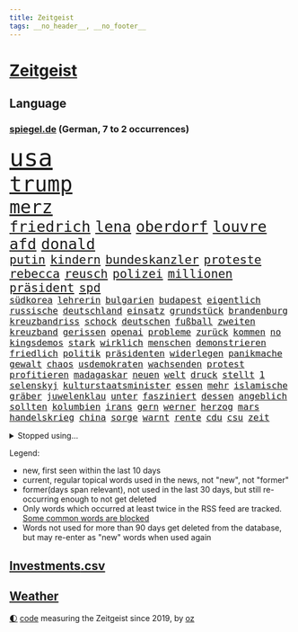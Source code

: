 ```yaml
---
title: Zeitgeist
tags: __no_header__, __no_footer__
---
```


# [Zeitgeist](https://oliz.io/zeitgeist/)

## Language

<h3><a href="https://www.spiegel.de" target="_blank">spiegel.de</a> (German, 7 to 2 occurrences)</h3>
<p style="font-family:monospace">
<span style="font-size:32pt"><a href="news_links.html#usa" class="current">usa</a></span>
<br>
<span style="font-size:28pt"><a href="news_links.html#trump" class="current">trump</a></span>
<br>
<span style="font-size:24pt"><a href="news_links.html#merz" class="current">merz</a></span>
<br>
<span style="font-size:20pt"><a href="news_links.html#friedrich" class="current">friedrich</a></span>
<span style="font-size:20pt"><a href="news_links.html#lena" class="current">lena</a></span>
<span style="font-size:20pt"><a href="news_links.html#oberdorf" class="current">oberdorf</a></span>
<span style="font-size:20pt"><a href="news_links.html#louvre" class="new">louvre</a></span>
<span style="font-size:20pt"><a href="news_links.html#afd" class="current">afd</a></span>
<span style="font-size:20pt"><a href="news_links.html#donald" class="current">donald</a></span>
<br>
<span style="font-size:16pt"><a href="news_links.html#putin" class="current">putin</a></span>
<span style="font-size:16pt"><a href="news_links.html#kindern" class="current">kindern</a></span>
<span style="font-size:16pt"><a href="news_links.html#bundeskanzler" class="current">bundeskanzler</a></span>
<span style="font-size:16pt"><a href="news_links.html#proteste" class="current">proteste</a></span>
<span style="font-size:16pt"><a href="news_links.html#rebecca" class="current">rebecca</a></span>
<span style="font-size:16pt"><a href="news_links.html#reusch" class="current">reusch</a></span>
<span style="font-size:16pt"><a href="news_links.html#polizei" class="current">polizei</a></span>
<span style="font-size:16pt"><a href="news_links.html#millionen" class="current">millionen</a></span>
<span style="font-size:16pt"><a href="news_links.html#präsident" class="current">präsident</a></span>
<span style="font-size:16pt"><a href="news_links.html#spd" class="current">spd</a></span>
<br>
<span style="font-size:12pt"><a href="news_links.html#südkorea" class="current">südkorea</a></span>
<span style="font-size:12pt"><a href="news_links.html#lehrerin" class="current">lehrerin</a></span>
<span style="font-size:12pt"><a href="news_links.html#bulgarien" class="current">bulgarien</a></span>
<span style="font-size:12pt"><a href="news_links.html#budapest" class="current">budapest</a></span>
<span style="font-size:12pt"><a href="news_links.html#eigentlich" class="current">eigentlich</a></span>
<span style="font-size:12pt"><a href="news_links.html#russische" class="current">russische</a></span>
<span style="font-size:12pt"><a href="news_links.html#deutschland" class="current">deutschland</a></span>
<span style="font-size:12pt"><a href="news_links.html#einsatz" class="current">einsatz</a></span>
<span style="font-size:12pt"><a href="news_links.html#grundstück" class="new">grundstück</a></span>
<span style="font-size:12pt"><a href="news_links.html#brandenburg" class="current">brandenburg</a></span>
<span style="font-size:12pt"><a href="news_links.html#kreuzbandriss" class="new">kreuzbandriss</a></span>
<span style="font-size:12pt"><a href="news_links.html#schock" class="current">schock</a></span>
<span style="font-size:12pt"><a href="news_links.html#deutschen" class="current">deutschen</a></span>
<span style="font-size:12pt"><a href="news_links.html#fußball" class="current">fußball</a></span>
<span style="font-size:12pt"><a href="news_links.html#zweiten" class="current">zweiten</a></span>
<span style="font-size:12pt"><a href="news_links.html#kreuzband" class="new">kreuzband</a></span>
<span style="font-size:12pt"><a href="news_links.html#gerissen" class="current">gerissen</a></span>
<span style="font-size:12pt"><a href="news_links.html#openai" class="current">openai</a></span>
<span style="font-size:12pt"><a href="news_links.html#probleme" class="current">probleme</a></span>
<span style="font-size:12pt"><a href="news_links.html#zurück" class="current">zurück</a></span>
<span style="font-size:12pt"><a href="news_links.html#kommen" class="current">kommen</a></span>
<span style="font-size:12pt"><a href="news_links.html#no" class="current">no</a></span>
<span style="font-size:12pt"><a href="news_links.html#kingsdemos" class="new">kingsdemos</a></span>
<span style="font-size:12pt"><a href="news_links.html#stark" class="current">stark</a></span>
<span style="font-size:12pt"><a href="news_links.html#wirklich" class="current">wirklich</a></span>
<span style="font-size:12pt"><a href="news_links.html#menschen" class="current">menschen</a></span>
<span style="font-size:12pt"><a href="news_links.html#demonstrieren" class="current">demonstrieren</a></span>
<span style="font-size:12pt"><a href="news_links.html#friedlich" class="current">friedlich</a></span>
<span style="font-size:12pt"><a href="news_links.html#politik" class="current">politik</a></span>
<span style="font-size:12pt"><a href="news_links.html#präsidenten" class="current">präsidenten</a></span>
<span style="font-size:12pt"><a href="news_links.html#widerlegen" class="new">widerlegen</a></span>
<span style="font-size:12pt"><a href="news_links.html#panikmache" class="current">panikmache</a></span>
<span style="font-size:12pt"><a href="news_links.html#gewalt" class="current">gewalt</a></span>
<span style="font-size:12pt"><a href="news_links.html#chaos" class="current">chaos</a></span>
<span style="font-size:12pt"><a href="news_links.html#usdemokraten" class="current">usdemokraten</a></span>
<span style="font-size:12pt"><a href="news_links.html#wachsenden" class="current">wachsenden</a></span>
<span style="font-size:12pt"><a href="news_links.html#protest" class="current">protest</a></span>
<span style="font-size:12pt"><a href="news_links.html#profitieren" class="current">profitieren</a></span>
<span style="font-size:12pt"><a href="news_links.html#madagaskar" class="current">madagaskar</a></span>
<span style="font-size:12pt"><a href="news_links.html#neuen" class="current">neuen</a></span>
<span style="font-size:12pt"><a href="news_links.html#welt" class="current">welt</a></span>
<span style="font-size:12pt"><a href="news_links.html#druck" class="current">druck</a></span>
<span style="font-size:12pt"><a href="news_links.html#stellt" class="current">stellt</a></span>
<span style="font-size:12pt"><a href="news_links.html#1" class="current">1</a></span>
<span style="font-size:12pt"><a href="news_links.html#selenskyj" class="current">selenskyj</a></span>
<span style="font-size:12pt"><a href="news_links.html#kulturstaatsminister" class="current">kulturstaatsminister</a></span>
<span style="font-size:12pt"><a href="news_links.html#essen" class="current">essen</a></span>
<span style="font-size:12pt"><a href="news_links.html#mehr" class="current">mehr</a></span>
<span style="font-size:12pt"><a href="news_links.html#islamische" class="new">islamische</a></span>
<span style="font-size:12pt"><a href="news_links.html#gräber" class="current">gräber</a></span>
<span style="font-size:12pt"><a href="news_links.html#juwelenklau" class="new">juwelenklau</a></span>
<span style="font-size:12pt"><a href="news_links.html#unter" class="current">unter</a></span>
<span style="font-size:12pt"><a href="news_links.html#fasziniert" class="current">fasziniert</a></span>
<span style="font-size:12pt"><a href="news_links.html#dessen" class="current">dessen</a></span>
<span style="font-size:12pt"><a href="news_links.html#angeblich" class="current">angeblich</a></span>
<span style="font-size:12pt"><a href="news_links.html#sollten" class="current">sollten</a></span>
<span style="font-size:12pt"><a href="news_links.html#kolumbien" class="current">kolumbien</a></span>
<span style="font-size:12pt"><a href="news_links.html#irans" class="current">irans</a></span>
<span style="font-size:12pt"><a href="news_links.html#gern" class="current">gern</a></span>
<span style="font-size:12pt"><a href="news_links.html#werner" class="current">werner</a></span>
<span style="font-size:12pt"><a href="news_links.html#herzog" class="current">herzog</a></span>
<span style="font-size:12pt"><a href="news_links.html#mars" class="current">mars</a></span>
<span style="font-size:12pt"><a href="news_links.html#handelskrieg" class="current">handelskrieg</a></span>
<span style="font-size:12pt"><a href="news_links.html#china" class="current">china</a></span>
<span style="font-size:12pt"><a href="news_links.html#sorge" class="current">sorge</a></span>
<span style="font-size:12pt"><a href="news_links.html#warnt" class="current">warnt</a></span>
<span style="font-size:12pt"><a href="news_links.html#rente" class="current">rente</a></span>
<span style="font-size:12pt"><a href="news_links.html#cdu" class="current">cdu</a></span>
<span style="font-size:12pt"><a href="news_links.html#csu" class="current">csu</a></span>
<span style="font-size:12pt"><a href="news_links.html#zeit" class="current">zeit</a></span>
</p>
<details>
<summary>Stopped using...</summary>
<p class="former" style="font-size:12pt">
flüchtlinge(1825) aufgefordert(1823) früh(1823) mittelmeer(1823) nordrheinwestfalen(1823) alexej(1822) entfernt(1822) galt(1822) mario(1822) nawalny(1822) unabhängige(1822) schildert(1821) 2020(1820) depressionen(1820) energien(1820) entschädigung(1820) fdp(1820) geflüchteten(1820) obama(1820) sekunden(1820) tötete(1820) verluste(1820) amerika(1819) draußen(1819) freiheit(1819) diskussion(1818) gebaut(1818) nationalspieler(1818) taten(1818) feierte(1817) kennt(1817) reißt(1817) weltweiten(1817) aufgehoben(1816) schien(1816) tom(1816) verpassen(1816) weiterer(1816) bereich(1815) beschäftigte(1815) bewegung(1815) schaltet(1815) schlechten(1815) standen(1815) teilnehmer(1815) vieler(1815) florida(1814) hieß(1814) möglichst(1814) niederlanden(1814) präsidentschaftswahl(1814) amsterdam(1813) anwälte(1813) gereist(1813) voraus(1813) anspruch(1812) befreien(1812) erbe(1812) fliehen(1812) ländern(1811) thailand(1811) anhänger(1810) zugelassen(1810) jüngeren(1809) erhielt(1808) globale(1808) schottland(1808) abgebrochen(1807) bezahlt(1807) distanz(1806) gebiet(1806) stadion(1806) beinahe(1805) besondere(1805) garten(1804) eigentümer(1803) hielten(1803) brite(1802) mission(1801) polnische(1800) kevin(1799) 11(1798) enge(1797) königin(1797) erstochen(1793) popstar(1792) fortsetzung(1791) leider(1791) münster(1791) projekte(1791) kokain(1789) abstieg(1788) wusste(1788) syrer(1786) teilt(1786) möglichkeiten(1782) dutzend(1776) liberalen(1772) sammeln(1765) entspannt(1764) hitler(1751) aktionen(1750) zusätzliche(1747) umbau(1722) panzer(1684) sahra(1679) wagenknecht(1679) banken(1619) spiegelreporter(1581) müll(1577) tricks(1569) anführer(1559) wellen(1526) ampel(1481) verbündeten(1477) schulden(1460) halbes(1447) spezielle(1444) überwachung(1360) verkündete(1358) versagen(1321) samt(1313) fluss(1311) unmittelbar(1307) eingetroffen(1291) bewusst(1289) umstände(1253) ehrt(1235) tierschützer(1213) thüringens(1193) genauer(1185) weitergehen(1183) fassungslos(1181) dach(1165) island(1159) effekt(1158) tagelang(1125) irland(1097) bergen(1088) asyl(1085) deuten(1085) parolen(1082) erfüllen(1079) außenpolitik(1077) billigt(1065) einstige(1049) deutschlandticket(1044) ähnliche(1011) minderjährige(993) islamistischen(985) jäger(970) darmstadt(949) optionen(926) hauptrolle(925) mannheim(921) diplomatische(918) bar(895) fühlte(893) berühmtesten(880) gelernt(868) psychische(867) 9(859) ford(851) zahlungen(849) zwischenfall(836) stellenabbau(825) spdchef(802) völkermord(778) tisch(771) schwachen(770) javier(764) verfolgte(739) tatverdächtiger(737) teslachef(735) 22jährige(720) stimmte(716) demonstration(699) bsw(697) künftige(685) gespalten(679) bedrängnis(668) indischen(668) beklagen(664) gesichter(662) unwahrscheinlich(657) umfangreiche(646) huthis(645) operation(640) mangelnde(637) nvidia(635) briten(628) format(625) seoul(623) schritten(621) verbündete(616) anhörung(615) 160(606) kontroversen(605) rettete(603) sophie(602) gerieten(591) unmöglich(585) klärt(582) höchstwert(576) jenseits(574) stammen(573) jamal(565) musiala(565) kaputt(562) boxen(561) einblick(555) kriegsführung(554) rechtsradikale(554) strafzölle(550) ruhrgebiet(547) fangen(546) 44(542) flog(525) parteispitze(525) vorstellung(523) depression(520) rafael(520) parkplatz(512) sportlerinnen(511) 28jährige(509) begeisterung(500) m(498) neueste(498) übel(497) stehe(489) klimawandels(482) polizeigewalt(477) fitness(473) smith(473) atem(467) fühle(458) wanderer(457) telefon(456) fitnessstudio(452) anruf(451) erschüttern(451) verfügbar(450) wahrscheinlicher(446) strenge(444) inlandsgeheimdienst(442) vorgeschlagen(442) pennsylvania(431) öffentlicher(428) jemen(426) scheiterten(424) yoga(422) vermeidet(418) einigkeit(414) astronomie(411) verhängen(408) anhaltende(407) ausgetauscht(406) gefangenen(405) heidi(391) container(390) explodiert(387) geschenke(386) gebraucht(383) mitarbeiterinnen(382) spiegelrecherchen(379) grundsätzlich(375) braunschweig(372) geringe(372) milizen(372) australischen(368) grundschulen(366) günstigen(366) indigene(364) zählen(364) seitenhieb(358) fische(357) voraussichtlich(356) generationen(355) passen(355) maler(352) weltmeisterschaft(349) französischer(348) aussterben(347) bedrohte(346) schwärmt(342) göttingen(341) einwanderer(337) überschattet(333) durchsuchungen(330) armin(329) kommissar(329) runden(326) traditionell(324) spielerin(323) 500000(321) russlandsanktionen(321) finanzieren(313) reichinnek(312) versus(312) angemeldet(310) report(310) antritt(309) gewinnerin(309) rechtsradikalen(307) sämtliche(306) neuesten(304) ed(301) fantasie(301) mobilität(301) sheeran(301) kassen(300) millionenhöhe(299) morddrohungen(297) befragung(294) großbank(294) alleingang(292) konkurrent(291) bunt(289) faire(289) jair(289) durcheinander(288) fortsetzen(288) antrittsbesuch(287) erschlagen(287) interner(287) strich(287) engen(285) bali(284) steigert(284) graf(283) chips(282) fehlten(282) weite(281) jonas(280) dokumentiert(277) ausreichend(274) rückte(274) staunen(274) heide(273) enthalten(272) verpflichten(270) waldbrände(269) kichatbot(268) bewegte(267) rücksicht(267) skandale(266) atomkraft(263) drücken(262) suchaktion(262) feuerwehrleute(261) mund(259) luka(258) attackierten(257) radprofi(257) predigt(256) unbekannt(256) kälte(255) halt(254) versetzt(253) powell(252) beauftragt(249) usamerikanerin(246) wappnet(246) echo(245) blue(244) sterne(244) istanbuler(242) tausender(240) fatale(238) mittendrin(236) hang(235) saarland(234) tanzt(234) verfügt(234) schwestern(231) versetzen(231) marie(229) merz’(228) unterzahl(228) belohnung(227) massenproteste(227) verhältnisse(227) übergangspräsident(226) moderner(225) istanbuls(224) bullshit(223) rechnungshof(222) überraschen(221) roland(220) utah(220) solingen(219) verbrachte(218) dick(217) gescheiterter(217) trophäe(217) vergleiche(217) watch(217) klettern(216) südostasien(216) rechtfertigt(215) spiegeltalk(215) ingebrigtsen(212) saturn(210) stemmen(210) freigang(209) professorin(208) debütalbum(206) 1860(205) kollidieren(205) umstritten(205) überträgt(205) bildschirm(204) entschlossenheit(204) lahav(204) startklarnewsletter(203) beispiellosen(202) diplomat(202) josé(202) taucher(202) diplomatischer(201) kanadier(201) übergewicht(201) inter(200) erholt(199) 14jährigen(198) einzelfall(198) alligator(196) schwimmbad(196) 1975(194) carlo(194) christine(194) gewinne(194) ussoldaten(194) bemerkungen(192) unangenehm(192) verfassungsgericht(191) brasiliens(190) einzigen(190) männlich(190) vermissten(190) abschnitt(189) bergsteiger(187) netanyahuregierung(187) visa(187) monatelangen(186) long(185) tragische(185) geschieht(184) uskonzern(184) extremistische(183) jerusalem(183) mitbegründer(183) taiwans(183) ai(182) einschränkung(182) ausweisung(181) wälder(181) dosis(180) dörfern(180) erfand(180) nachhaltigkeit(180) szenarien(179) lichtjahre(178) wertvolle(178) champion(176) saßen(176) journalismus(175) dröge(174) katharina(174) olympique(174) verteidigte(174) mischen(173) brannten(172) bösen(172) überstunden(172) gewissheit(171) bolsonaro(170) tötungsdelikt(170) traurige(169) überragende(169) nebenwirkungen(168) sozialausgaben(168) trennungen(168) umgehend(168) wohnungsmarkt(168) dringt(167) ochsenknecht(166) weinen(166) wrack(166) männlichkeit(165) neunjähriger(165) schwedischer(165) 89jährige(164) ertappt(164) kampfansage(164) kultusminister(164) überflutungen(164) ambitionierten(163) arm(163) legendäre(162) liege(162) aushalten(161) abnehmen(160) absichtlich(160) auftauchen(160) hindernis(160) völkerrechtler(160) algerien(159) festgesetzt(159) lästig(159) schwersten(159) assadregime(158) menendez(158) 15jähriger(156) label(155) trotzte(155) zerlegen(155) akkus(154) rätseln(154) vorgenommen(154) anfragen(153) testet(153) feiertage(152) finde(152) flüchtig(152) kreuzfahrtschiff(152) attentäter(151) sparkurs(151) vollstreckt(151) weicht(151) wilke(151) platzt(150) reisenden(150) verzweifelte(150) christlichen(149) ertrinkt(149) fed(149) sony(149) verletzen(149) verpflichtung(149) linkenfraktionschefin(148) beschränkt(147) gladbach(147) jersey(147) zugeschlagen(147) betrunken(146) traditionsklub(146) gerichtshofs(145) europäern(144) historischem(144) jonathan(144) ausfall(142) vertagt(142) botox(141) kaisers(141) kindesmissbrauch(141) überzeugte(141) rückläufig(140) unverantwortlich(140) 30jährigen(139) lukas(139) sozialstaat(139) anscheinend(138) harren(137) kampfflugzeuge(137) emfinale(136) höchstem(136) beckenbauer(135) doppelten(135) plötzlichen(135) ablösung(133) landschaft(132) toleranz(132) xatar(132) gestolpert(131) gloria(131) indischer(131) spielplan(131) 140(129) nachteile(129) schlägerei(129) madonna(128) unionsfraktionschef(128) etappe(127) picasso(127) vereinbaren(127) kichips(126) langjähriger(126) lokalen(126) verstopft(125) inszenieren(124) leverkusener(124) prescht(124) pride(124) sorgerechtsstreit(124) gekündigt(122) mannschaften(122) entkommen(121) gesinnung(121) lupe(121) rentensystem(121) silva(121) klimaziel(120) vermittlung(120) versäumnisse(120) finnland(119) massen(119) olympiasieger(119) senior(119) starkoch(119) weltbühne(119) 2002(118) gesamtsieg(117) polnischen(117) afdverbotsverfahren(116) chelsea(116) dbbteam(116) israelpolitik(116) zuschlag(116) 23jährige(115) angegeben(115) ausdrücklich(115) bester(115) brexit(115) brigitte(115) grundrechte(115) merlin(115) schrittweise(115) trauern(115) 2001(114) blatten(114) drehbuch(114) grünenfraktionschefin(114) oberstes(114) sensationell(114) betroffener(113) inbegriff(113) wissenschaftlicher(113) bergsturz(112) brennt(112) durchgeführt(112) erfinder(112) stießen(112) absicht(111) afdabgeordneten(111) gewehrt(110) klimafreundlich(110) königs(110) marseille(110) milchstraße(110) sprengung(110) enttäuschend(109) lehre(109) euklimaziel(108) finanzieller(108) macrons(108) bremens(107) karol(107) madeleine(107) mccann(107) mittelstand(107) nawrocki(107) ruhiger(107) hassan(106) küsten(106) pablo(106) überziehen(106) magabewegung(105) schwulen(104) luca(103) nbastar(103) erzfeind(102) farken(102) lissabon(102) mediamarkt(102) sydney(102) trinkt(102) subventionen(101) 1500(100) aktiviert(100) coronazeit(100) evakuierung(100) jungtier(100) vorwiegend(100) erpressung(99) erschreckend(99) erträglichen(99) militärhilfe(99) sicherheitslage(99) alfons(98) boxer(98) feuerte(98) kompetenzen(98) rechner(98) salzburger(98) schuhbeck(98) weitverbreitet(98) 1980(97) engagiert(97) unterhalt(97) verzweiflung(97) israelirankonflikt(96) universum(96) exagent(95) hetze(95) kalt(95) moritz(95) entweder(94) erhebung(94) horror(94) riesig(94) sichtbaren(94) angelegte(92) beach(91) bewältigen(91) eiltempo(91) geschlecht(91) onlinebetrug(91) ticketverkauf(91) verschlechterung(91) 136(90) 76jährige(90) brennende(90) dazugehörigen(90) leitzins(90) staatsangehörige(90) vermittlerrolle(90) 18jähriger(89) alljährlichen(89) alstom(89) basketballem(89) hochsommer(89) religionen(89) 73(88) turniers(88) utahs(88) bundeshaushalt(87) drogenhandel(87) icebeamte(87) straftat(87) newsblog(86) toptalent(86) zdfmoderatorin(86) heikler(85) kontraproduktiv(85) leuten(85) millionenschweren(85) 26jährige(84) ardsendung(84) ausgeflogen(84) bevorzugt(84) flügeln(84) gedenkstätte(84) infektionen(84) jerry(84) tarifliche(84) todes(84) wirbelt(84) zurückgeworfen(84) befeuern(83) datenschützer(83) decken(83) lukaschenko(83) zurückgreifen(83) bauten(82) existenzielle(82) notwendigen(82) unbewaffnete(82) verdienste(82) ökosysteme(82) österreicherin(82) 1972(81) angeprangert(81) baldige(81) staatsvermögen(81) waisenhäusern(81) minsk(80) verlags(80) verlorenen(80) afghanischen(79) bahnstrecken(79) bauernverband(79) maskenbeschaffung(79) sozialkosten(79) zurückbringen(79) berichteten(78) durchsuchen(78) felsigen(78) fischerei(78) geächtet(78) jimi(78) konzernmutter(78) obdachloser(78) beeindrucken(77) begegnungen(77) effizient(77) hotelrechnung(77) mischa(77) solidarisiert(77) teleskop(77) unbezahlter(77) unerfreuliche(77) verwirklichen(77) wehrte(77) arbeitsministerium(76) kalter(76) kontern(76) mobilisiert(76) schild(76) schlossen(76) 180(75) flaschen(75) bootsausflug(74) brisant(74) f35(74) gesa(74) giulia(74) kindererziehung(74) krause(74) netzphänomen(74) prozessauftakt(74) zugelegt(74) auffahrunfall(73) behaupten(73) dates(73) gescherzt(73) klangqualität(73) kombinieren(73) neubau(73) rekordnationalspieler(73) bafög(72) camp(72) eingespart(72) emgold(72) grenzschützer(72) intime(72) verbreitung(72) chinesischem(71) bremerhaven(70) bundesdeutschen(70) ecstasy(70) großstädte(70) lachgas(70) leichten(70) moulin(70) republikanern(70) rouge(70) angeschlagenen(69) bundesverdienstkreuz(69) freundeskreis(69) granaten(69) kette(69) multimilliardär(69) relativieren(69) wirecard(69) 407(68) ecuador(68) hessische(68) niedrig(68) plädieren(68) psychologe(68) sortieren(68) spiegelanalyse(68) 52(67) asylanträge(67) socialmediapost(67) spatenstich(67) vingegaard(67) überhöhte(67) abhängen(66) berüchtigter(66) echtes(66) landstraße(66) lettland(66) mutmaßliches(66) emviertelfinale(65) exklusive(65) hamburghannover(65) stützpunkt(65) wegovy(65) herausragende(64) kommissionschefin(64) koordinieren(64) meisterin(64) pausiert(64) schwarz(64) videoüberwacht(64) vorschlagen(64) barack(63) begrüßen(63) gebremst(63) julija(63) nawalnaja(63) romanelli(63) sprint(63) teilerfolg(63) vereinfachen(63) anhalten(62) arbeiterinnen(62) auvisio(62) einbürgerungen(62) headsets(62) huthimilizen(62) jbl(62) palästinaaktivisten(62) shokz(62) wasserdichte(62) wasserfesten(62) 47jähriger(61) ahnung(61) aufgespürt(61) schicksalsschlag(61) südkalifornien(61) fußfessel(60) verbucht(60) überlastet(60) illegales(59) peichl(59) theorie(59) unterhaltungskünstler(59) weltordnung(59) 22jähriger(58) altersarmut(58) erschöpfung(58) liebespaar(58) ortstermin(58) seniorin(58) stundenlanger(58) willy(58) wolke(58) ausnehmen(57) cybergrooming(57) federal(57) gazademo(57) ludwigshafen(57) luther(57) novum(57) paaren(57) pilotprojekt(57) reserve(57) stichelt(57) wonder(57) 35jährige(56) 7000(56) aussteigen(56) einwanderung(56) fantasiert(56) häufigsten(56) krankhaften(56) windgeschwindigkeiten(56) bootsführer(55) fernhalten(55) filmgeschäft(55) hoffnungsträger(55) pflegekosten(55) tyler(55) usrapperin(55) blenden(54) gemini(54) jdcom(54) stehenden(54) tagelangen(54) exbndchef(53) kostete(53) turniereinzelkritik(53) abgelaufen(52) beeinträchtigungen(52) defekte(52) emhalbfinale(52) geahndet(52) immobilienkredit(52) südkoreanische(52) andeutet(51) steinschlag(51) bezeichnen(50) bosbach(50) bundesstraße(50) distanzierte(50) dominoeffekt(50) dreckige(50) gefährt(50) locker(50) merkte(50) schippe(50) abhalten(49) anrichtet(49) drohe(49) drängte(49) formen(49) klappte(49) rechthaber(49) urlaubsinsel(49) astronauten(48) bestellungen(48) israelisches(48) lehrstück(48) rechtsextremist(48) romantik(48) sozialsysteme(48) stimmzettel(48) tiefgreifende(48) vereinsgeschichte(48) denis(47) fahnder(47) kasernen(47) khalil(47) palästinaaktivist(47) sotschi(47) klubgeschichte(46) kofferraum(46) prokopfverschuldung(46) schwert(46) treibhausgasen(46) überschätzt(46) 2200(45) amokfahrt(45) auktionshaus(45) gründung(45) hassen(45) inhaltlichen(45) shitstorm(45) stein(45) umweltschutzbehörde(45) beschwerte(44) erdmann(44) erfurter(44) gender(44) kaleb(44) mecklenburg(44) verbrennungen(44) betonen(43) einstand(43) frischer(43) fünfmal(43) mourinho(43) usermittler(43) 41(42) behindert(42) glaubte(42) malaika(42) mihambo(42) nacktbilder(42) straßenradsport(42) virkus(42) weitspringerin(42) zuwanderung(42) fragwürdiger(41) gegenwind(41) gesprächsbedarf(41) gleichgewicht(41) grenzenlose(41) katholischer(41) kommunalwahlkampf(41) litauens(41) nrwinnenminister(41) reul(41) sperrt(41) teilnehmern(41) anschließen(40) falle(40) reaktionäre(40) verfassungstreue(40) welthandelsorganisation(40) wochenlanger(40) atomkrieg(39) ausbleibenden(39) chat(39) chefstatistikerin(39) naomi(39) schmücken(39) usarbeitsmarkt(39) aktie(38) bombardements(38) gewichtsverlust(38) quallen(38) sprinterin(38) spritzen(38) veteranen(38) apotheker(37) bundesverfassungsrichterin(37) candace(37) luftverschmutzung(37) owens(37) schubser(37) sicherheitsexperten(37) streamingdienste(37) unoklimakonferenz(37) victor(37) afdpolitikers(36) berry(36) einnahme(36) mitbewohnerin(36) monheim(36) carl(35) ewige(35) gefreut(35) lohn(35) saale(35) sozialismus(35) stadtfest(35) verzehren(35) bemalte(34) dünnen(34) klagemauer(34) konfrontation(34) eröffneten(33) normalen(33) saisonbeginn(33) familienleben(32) innenpolitisch(32) kreuzen(32) milliardenklage(32) redaktionen(32) sinniert(32) abgewendet(31) eubeitritt(31) insolvenzen(31) klarmoderatorin(31) sicherstellen(31) stimmungsbild(31) besiegte(30) bezirksbürgermeister(30) exportüberschuss(30) frühstück(30) kalabrien(30) plastik(30) puste(30) rächen(30) unterstützten(30) usgeschäft(30) basketballer(29) neubaustrecke(29) ps(29) unbekanntes(29) auflaufen(28) daylewis(28) gefängnissen(28) paypal(28) terence(28) turbulenzen(28) wissenschaftlern(28) bestiegen(27) einzunehmen(27) jahreszeiten(27) neuigkeiten(27) regnet(27) zukünftigen(27) anzubieten(26) bundeswehrsoldaten(26) gabriel(26) topklubs(26) 1993(25) expertin(25) lyle(25) mexikanische(25) minderheit(25) verdreifacht(25) vergiftung(25) emissionen(24) erwähnt(24) erzielte(24) fanatischen(24) konrad(24) lenin(24) meier(24) melbourne(24) projekts(24) armeechef(23) begründen(23) großdemo(23) konkreten(23) konsequenz(23) lausanne(23) modehaus(23) niveau(23) rimini(23) seilen(23) geheuer(22) grundlegend(22) nachfolgerin(22) streumunition(22) 81jährige(21) asthma(21) dichter(21) erneuerbare(21) filderstadt(21) führerscheine(21) gomringer(21) heimatstadt(21) lyrik(21) startelfdebüt(21) basketballnationalmannschaft(20) bescheid(20) falschparken(20) garantien(20) menden(20) verdichten(20) überraschender(20) account(19) aufträge(19) award(19) gekentert(19) süffisanten(19) usbehörden(19) ökonomin(19) ableger(18) ag(18) autobahnstück(18) skurrilen(18) änderte(18) anz(17) ehrlich(17) manns(17) psychologen(17) usnotenbankerin(17) elektrofachmärkte(16) grundsätzliches(16) naher(16) regenwald(16) rekordwert(16) theo(16) urinieren(16) anteile(15) entführer(15) höchststrafe(15) landesweiten(15) milei(15) radteam(15) westdeutschland(15) wohlsten(15) düsteren(14) erbschaft(14) hunden(14) innensenator(14) komponisten(14) unterrichten(14) verstörende(14) astronautinnen(13) ehec(13) irritierenden(13) luigi(13) möhring(13) rand(13) stichverletzungen(13) todesdrohungen(13) wotan(13) begründete(12) davis(12) dumme(12) lebenslanger(12) loben(12) rückfall(12) schutzes(12) zusammengestellt(12) fahnden(11) gezielten(11) grenzwerte(11) unberechenbar(11) vorstellbar(11) vuelta(11)
</p>
</details>
<p>Legend:
<ul>
<li><span class="new">new</span>, first seen within the last 10 days</li>
<li><span class="current">current</span>, regular topical words used in the news, not "new", not "former"</li>
<li><span class="former">former(days span relevant)</span>, not used in the last 30 days, but still re-occurring enough to not get deleted</li>
<li>Only words which occurred at least twice in the RSS feed are tracked. <a href="language/filters.py">Some common words are blocked</a></li>
<li>Words not used for more than 90 days get deleted from the database, but may re-enter as "new" words when used again</li>
</ul>
</p>

## [Investments](investments.html)[.csv](investments.csv)

## [Weather](weather.html)

<footer>
<a href="javascript:toggleTheme()" class="nav">🌓</a>
<a href="https://github.com/ooz/zeitgeist">code</a> measuring the Zeitgeist since 2019, by <a href="https://oliz.io">oz</a>
</footer>
